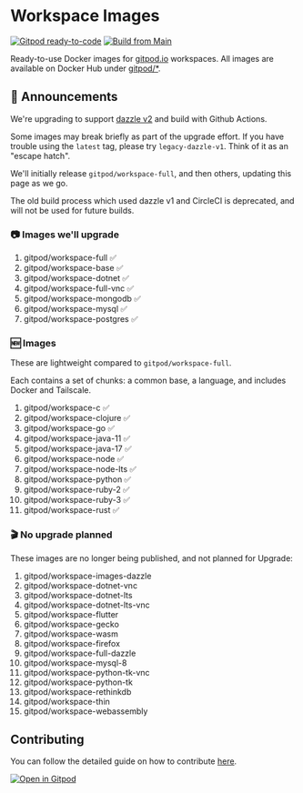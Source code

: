 # Workspace Images

[![Gitpod ready-to-code](https://img.shields.io/badge/Gitpod-ready--to--code-908a85?logo=gitpod)](https://gitpod.io/#https://github.com/gitpod-io/workspace-images)
[![Build from Main](https://github.com/gitpod-io/workspace-images/actions/workflows/push-main.yml/badge.svg)](https://github.com/gitpod-io/workspace-images/actions/workflows/push-main.yml)

Ready-to-use Docker images for [gitpod.io](https://www.gitpod.io) workspaces. All images are available on Docker Hub under [gitpod/*](https://hub.docker.com/u/gitpod).


## 📢 Announcements

We're upgrading to support [dazzle v2](https://github.com/gitpod-io/dazzle) and build with Github Actions.

Some images may break briefly as part of the upgrade effort. If you have trouble using the `latest` tag, please try `legacy-dazzle-v1`. Think of it as an "escape hatch".

We'll initially release `gitpod/workspace-full`, and then others, updating this page as we go.

The old build process which used dazzle v1 and CircleCI is deprecated, and will not be used for future builds.

### 📷 Images we'll upgrade

1. gitpod/workspace-full ✅
1. gitpod/workspace-base ✅
1. gitpod/workspace-dotnet ✅
1. gitpod/workspace-full-vnc ✅
1. gitpod/workspace-mongodb ✅
1. gitpod/workspace-mysql ✅
1. gitpod/workspace-postgres ✅

### 🆕 Images

These are lightweight compared to `gitpod/workspace-full`.

Each contains a set of chunks: a common base, a language, and includes Docker and Tailscale.

1. gitpod/workspace-c ✅
1. gitpod/workspace-clojure ✅
1. gitpod/workspace-go ✅
1. gitpod/workspace-java-11 ✅
1. gitpod/workspace-java-17 ✅
1. gitpod/workspace-node ✅
1. gitpod/workspace-node-lts ✅
1. gitpod/workspace-python ✅
1. gitpod/workspace-ruby-2 ✅
1. gitpod/workspace-ruby-3 ✅
1. gitpod/workspace-rust ✅

### 🎬 No upgrade planned

These images are no longer being published, and not planned for Upgrade:

1. gitpod/workspace-images-dazzle
1. gitpod/workspace-dotnet-vnc
1. gitpod/workspace-dotnet-lts
1. gitpod/workspace-dotnet-lts-vnc
1. gitpod/workspace-flutter
1. gitpod/workspace-gecko
1. gitpod/workspace-wasm
1. gitpod/workspace-firefox
1. gitpod/workspace-full-dazzle
1. gitpod/workspace-mysql-8
1. gitpod/workspace-python-tk-vnc
1. gitpod/workspace-python-tk
1. gitpod/workspace-rethinkdb
1. gitpod/workspace-thin
1. gitpod/workspace-webassembly

## Contributing

You can follow the detailed guide on how to contribute [here](CONTRIBUTING.md).

[![Open in Gitpod](https://gitpod.io/button/open-in-gitpod.svg)](https://gitpod.io/#https://github.com/gitpod-io/workspace-images)
